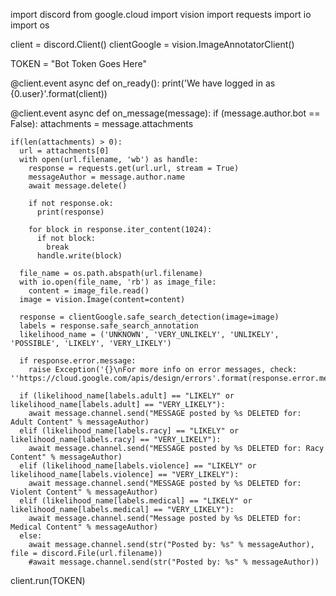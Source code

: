 import discord
from google.cloud import vision
import requests
import io
import os

client = discord.Client()
clientGoogle = vision.ImageAnnotatorClient()


TOKEN = "Bot Token Goes Here"

@client.event
async def on_ready():
  print('We have logged in as {0.user}'.format(client))


@client.event
async def on_message(message):
  if (message.author.bot == False):
    attachments = message.attachments
  
    if(len(attachments) > 0):
      url = attachments[0]
      with open(url.filename, 'wb') as handle:
        response = requests.get(url.url, stream = True)
        messageAuthor = message.author.name
        await message.delete()
        
        if not response.ok:
          print(response)
        
        for block in response.iter_content(1024):
          if not block:
            break
          handle.write(block)

      file_name = os.path.abspath(url.filename)
      with io.open(file_name, 'rb') as image_file:
        content = image_file.read()
      image = vision.Image(content=content)

      response = clientGoogle.safe_search_detection(image=image)
      labels = response.safe_search_annotation
      likelihood_name = ('UNKNOWN', 'VERY_UNLIKELY', 'UNLIKELY', 'POSSIBLE', 'LIKELY', 'VERY_LIKELY')
        
      if response.error.message:
        raise Exception('{}\nFor more info on error messages, check: ''https://cloud.google.com/apis/design/errors'.format(response.error.message))

      if (likelihood_name[labels.adult] == "LIKELY" or likelihood_name[labels.adult] == "VERY_LIKELY"):
        await message.channel.send("MESSAGE posted by %s DELETED for: Adult Content" % messageAuthor)
      elif (likelihood_name[labels.racy] == "LIKELY" or likelihood_name[labels.racy] == "VERY_LIKELY"):
        await message.channel.send("MESSAGE posted by %s DELETED for: Racy Content" % messageAuthor)
      elif (likelihood_name[labels.violence] == "LIKELY" or likelihood_name[labels.violence] == "VERY_LIKELY"):
        await message.channel.send("MESSAGE posted by %s DELETED for: Violent Content" % messageAuthor)
      elif (likelihood_name[labels.medical] == "LIKELY" or likelihood_name[labels.medical] == "VERY_LIKELY"):
        await message.channel.send("Message posted by %s DELETED for: Medical Content" % messageAuthor)
      else:
        await message.channel.send(str("Posted by: %s" % messageAuthor), file = discord.File(url.filename))
        #await message.channel.send(str("Posted by: %s" % messageAuthor))
        

client.run(TOKEN)

